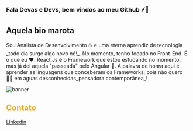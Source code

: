 ### Fala Devas e Devs, bem vindos ao meu Github ⚡💪

<h2>Aquela bio marota</h2>
  <p>
    Sou Analista de Desenvolvimento ☕ e uma eterna aprendiz de tecnologia _todo dia surge algo novo né!_. No momento,
  tenho focado no Front-End. É o que eu ❤️. React.Js é o Framework que estou estudando no momento, mas 
  já dei aquela "passeada" pelo Angular 💃. A palavra de honra aqui é aprender as linguagens que conceberam os Frameworks, pois não quero 🏊‍♂️ em águas desconhecidas_pensadora contemporânea_!
  
  </p> 

![banner](https://user-images.githubusercontent.com/33287490/118998397-cd294e00-b95f-11eb-8882-5568b5b52b77.jpg)


<h2 style="color:orange">Contato</h2>
<a href="https://www.linkedin.com/in/jos%C3%A9lia-pires-965103170/" target="_blank">Linkedin</a>

<!--
**josellia/josellia** is a ✨ _special_ ✨ repository because its `README.md` (this file) appears on your GitHub profile.

Here are some ideas to get you started:

- 🔭 I’m currently working on ...
- 🌱 I’m currently learning ...
- 👯 I’m looking to collaborate on ...
- 🤔 I’m looking for help with ...
- 💬 Ask me about ...
- 📫 How to reach me: ...
- 😄 Pronouns: ...
- ⚡ Fun fact: ...
-->


